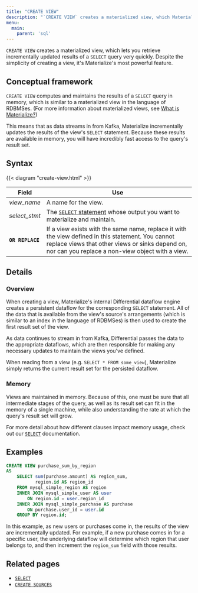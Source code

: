 ```yaml
---
title: "CREATE VIEW"
description: "`CREATE VIEW` creates a materialized view, which Materialize will incrementally maintain as updates occur to the underlying data."
menu:
  main:
    parent: 'sql'
---
```


`CREATE VIEW` creates a materialized view, which lets you retrieve incrementally
updated results of a `SELECT` query very quickly. Despite the simplicity of
creating a view, it's Materialize's most powerful feature.

## Conceptual framework

`CREATE VIEW` computes and maintains the results of a `SELECT` query in memory,
which is similar to a materialized view in the language of RDBMSes. (For more
information about materialized views, see [What is
Materialize?](../../overview/what-is-materialize))

This means that as data streams in from Kafka, Materialize incrementally updates
the results of the view's `SELECT` statement. Because these results are
available in memory, you will have incredibly fast access to the query's result
set.

## Syntax

{{< diagram "create-view.html" >}}

Field | Use
------|-----
_view&lowbar;name_ | A name for the view.
_select&lowbar;stmt_ | The [`SELECT` statement](../select) whose output you want to materialize and maintain.
**`OR REPLACE`** | If a view exists with the same name, replace it with the view defined in this statement. You cannot replace views that other views or sinks depend on, nor can you replace a non-view object with a view.

## Details

### Overview

When creating a view, Materialize's internal Differential dataflow engine
creates a persistent dataflow for the corresponding `SELECT` statement. All of
the data that is available from the view's source's arrangements (which is
similar to an index in the language of RDBMSes) is then used to create the first
result set of the view.

As data continues to stream in from Kafka, Differential passes the data to the
appropriate dataflows, which are then responsible for making any necessary
updates to maintain the views you've defined.

When reading from a view (e.g. `SELECT * FROM some_view`), Materialize simply
returns the current result set for the persisted dataflow.

### Memory

Views are maintained in memory. Because of this, one must be sure that all
intermediate stages of the query, as well as its result set can fit in the
memory of a single machine, while also understanding the rate at which the
query's result set will grow.

For more detail about how different clauses impact memory usage, check out our
[`SELECT`](../select) documentation.

## Examples

```sql
CREATE VIEW purchase_sum_by_region
AS
    SELECT sum(purchase.amount) AS region_sum,
           region.id AS region_id
    FROM mysql_simple_region AS region
    INNER JOIN mysql_simple_user AS user
        ON region.id = user.region_id
    INNER JOIN mysql_simple_purchase AS purchase
        ON purchase.user_id = user.id
    GROUP BY region.id;
```

In this example, as new users or purchases come in, the results of the view are
incrementally updated. For example, if a new purchase comes in for a specific
user, the underlying dataflow will determine which region that user belongs to,
and then increment the `region_sum` field with those results.

## Related pages

- [`SELECT`](../select)
- [`CREATE SOURCES`](../create-sources)

